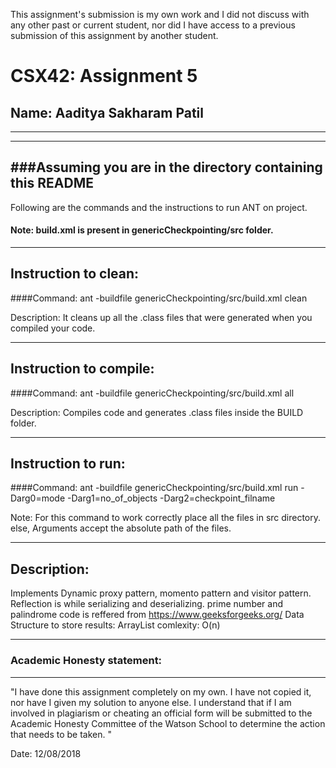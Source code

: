 This assignment's submission is my own work and I did not discuss with 
any other past or current student, nor did I have access to a previous 
submission of this assignment by another student.


# CSX42: Assignment 5
## Name: Aaditya Sakharam Patil
-----------------------------------------------------------------------
-----------------------------------------------------------------------
###Assuming you are in the directory containing this README
-----------------------------------------------------------------------

Following are the commands and the instructions to run ANT on project.
#### Note: build.xml is present in genericCheckpointing/src folder.

-----------------------------------------------------------------------
## Instruction to clean:

####Command: ant -buildfile genericCheckpointing/src/build.xml clean

Description: It cleans up all the .class files that were generated when 
you compiled your code.

-----------------------------------------------------------------------
## Instruction to compile:

####Command: ant -buildfile genericCheckpointing/src/build.xml all

Description: Compiles code and generates .class files inside the BUILD 
folder.

-----------------------------------------------------------------------
## Instruction to run:

####Command: ant -buildfile genericCheckpointing/src/build.xml run -Darg0=mode -Darg1=no_of_objects -Darg2=checkpoint_filname

Note: For this command to work correctly place all the files in src directory. 
else, Arguments accept the absolute path of the files.

-----------------------------------------------------------------------
## Description:
Implements Dynamic proxy pattern, momento pattern and visitor pattern.
Reflection is while serializing and deserializing.
prime number and palindrome code is reffered from https://www.geeksforgeeks.org/
Data Structure to store results: ArrayList
comlexity: O(n)

-----------------------------------------------------------------------
### Academic Honesty statement:
-----------------------------------------------------------------------

"I have done this assignment completely on my own. I have not copied
it, nor have I given my solution to anyone else. I understand that if
I am involved in plagiarism or cheating an official form will be
submitted to the Academic Honesty Committee of the Watson School to
determine the action that needs to be taken. "

Date: 12/08/2018

